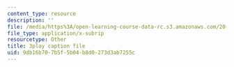 ```yaml
---
content_type: resource
description: ''
file: /media/https%3A/open-learning-course-data-rc.s3.amazonaws.com/20-219-becoming-the-next-bill-nye-writing-and-hosting-the-educational-show-january-iap-2015/9db16b707b5f5b04b8d0273d3ab7255c_Docl3KOqnHI.vtt
file_type: application/x-subrip
resourcetype: Other
title: 3play caption file
uid: 9db16b70-7b5f-5b04-b8d0-273d3ab7255c
---
```

